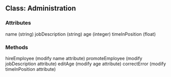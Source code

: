 ## Class: Administration

### Attributes

name (string)
jobDescription (string)
age (integer)
timeInPosition (float)

### Methods

hireEmployee (modify name attribute)
promoteEmployee (modify jobDescription attribute)
editAge (modify age attribute)
correctError (modify timeInPosition attribute)
